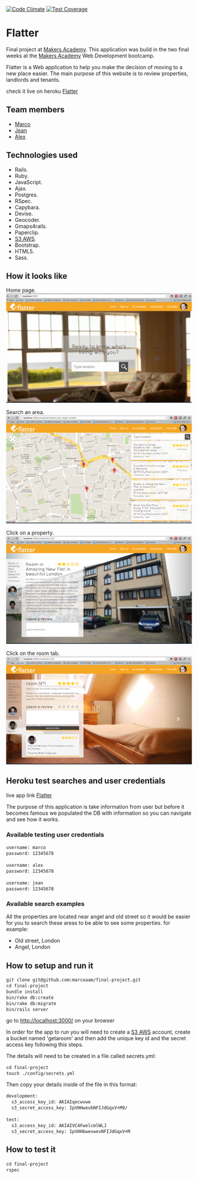 [![Code Climate](https://codeclimate.com/github/marcoaam/final-project/badges/gpa.svg)](https://codeclimate.com/github/marcoaam/final-project) [![Test Coverage](https://codeclimate.com/github/marcoaam/final-project/badges/coverage.svg)](https://codeclimate.com/github/marcoaam/final-project)

Flatter
===========

Final project at [Makers Academy]. This application was build in the two final weeks at the [Makers Academy] Web Development bootcamp.

Flatter is a Web application to help you make the decision of moving to a new place easier. The main purpose of this website is to review properties, landlords and tenants.

check it live on heroku [Flatter](http://flatter-project.herokuapp.com/)


Team members
------------

- [Marco]
- [Jean]
- [Alex]


Technologies used
------------------

- Rails.
- Ruby.
- JavaScript.
- Ajax.
- Postgres.
- RSpec.
- Capybara.
- Devise.
- Geocoder.
- Gmaps4rails.
- Paperclip.
- [S3 AWS].
- Bootstrap.
- HTML5.
- Sass.


How it looks like
-----------------

Home page.
![](public/images/home_page.png)

Search an area.
![](public/images/properties_page.png)

Click on a property.
![](public/images/property_page.png)

Click on the room tab.
![](public/images/room_page.png)


Heroku test searches and user credentials
---------------------------------------

live app link [Flatter](http://flatter-project.herokuapp.com/)

The purpose of this application is take information from user but before it becomes famous we populated the DB with information so you can navigate and see how it works.

### Available testing user credentials

    username: marco
    password: 12345678

    username: alex
    password: 12345678

    username: jean
    password: 12345678


### Available search examples

All the properties are located near angel and old street so it would be easier for you to search these areas to be able to see some properties. for example:

- Old street, London
- Angel, London


How to setup and run it
-----------------------

    git clone git@github.com:marcoaam/final-project.git
    cd final-project
    bundle install
    bin/rake db:create
    bin/rake db:migrate
    bin/rails server

go to [http://localhost:3000/] on your browser


In order for the app to run you will need to create a [S3 AWS] account, create a bucket named 'getaroom' and then add the unique key id and the secret access key following this steps.


The details will need to be created in a file called secrets.yml:
    
    cd final-project
    touch ./config/secrets.yml


Then copy your details inside of the file in this format:

    development:
      s3_access_key_id: AKIAIqecwvwe
      s3_secret_access_key: IpVHHwevbNFIJdGqxV+M9/

    test:
      s3_access_key_id: AKIAIVC4FwelcmlWLJ
      s3_secret_access_key: IpVHHbwevwevNFIJdGqxV+M




How to test it
----------------

    cd final-project
    rspec



  [Marco]:https://github.com/marcoaam
  [Jean]:https://github.com/jeantroiani
  [Alex]:https://github.com/BobRazoswki
  [Makers Academy]:http://www.makersacademy.com/
  [S3 AWS]:http://aws.amazon.com/s3/
  [http://localhost:3000/]:http://localhost:3000/
